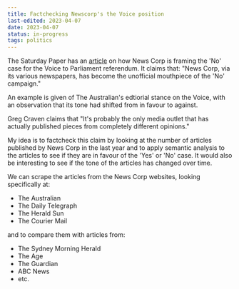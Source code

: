 ```yaml
---
title: Factchecking Newscorp's the Voice position
last-edited: 2023-04-07
date: 2023-04-07
status: in-progress
tags: politics
---
```


The Saturday Paper has an [article][tsp-newscorp-no] on how News Corp is framing
the 'No' case for the Voice to Parliament referendum. It claims that:
"News Corp, via its various newspapers, has become the unofficial mouthpiece
of the 'No' campaign."

An example is given of The Australian's edtiorial stance on the Voice, with
an observation that its tone had shifted from in favour to against.

Greg Craven claims that "It's probably the only media outlet that has actually
published pieces from completely different opinions."

My idea is to factcheck this claim by looking at the number of articles
published by News Corp in the last year and to apply semantic analysis to
the articles to see if they are in favour of the 'Yes' or 'No' case.
It would also be interesting to see if the tone of the articles has changed
over time.

We can scrape the articles from the News Corp websites, looking specifically at:

- The Australian
- The Daily Telegraph
- The Herald Sun
- The Courier Mail

and to compare them with articles from:

- The Sydney Morning Herald
- The Age
- The Guardian
- ABC News
- etc.

[tsp-newscorp-no]: https://www.thesaturdaypaper.com.au/news/politics/2023/04/01/how-news-corp-framing-the-no-case